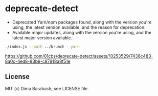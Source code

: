 # deprecate-detect

- Deprecated Yarn/npm packages found, along with the version you're using, the latest version available, and the reason for deprecation.
- Available major updates, along with the version you're using, and the latest major version available.

```bash
./index.js --path ../brunch --yarn
```


https://github.com/01cbs/deprecate-detect/assets/10253529/7436c483-8a0c-4ed8-83b9-c87918a8f51e


## License

MIT (c) Dima Barabash, see LICENSE file.
